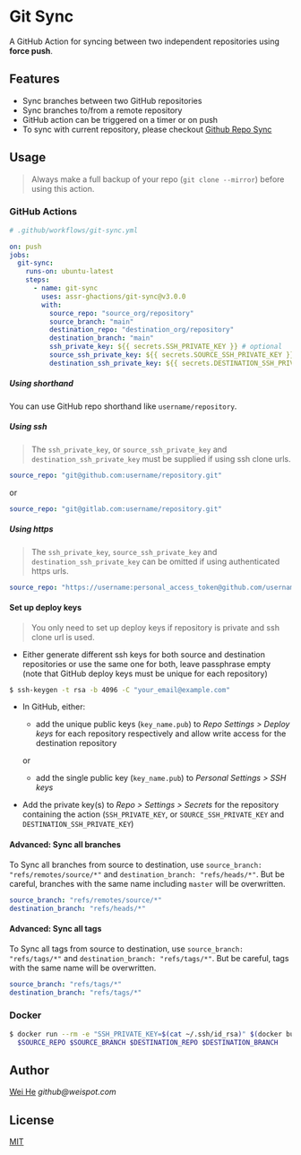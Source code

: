 # Git Sync

A GitHub Action for syncing between two independent repositories using **force push**.

## Features

- Sync branches between two GitHub repositories
- Sync branches to/from a remote repository
- GitHub action can be triggered on a timer or on push
- To sync with current repository, please checkout [Github Repo Sync](https://github.com/marketplace/actions/github-repo-sync)

## Usage

> Always make a full backup of your repo (`git clone --mirror`) before using this action.

### GitHub Actions

```yml
# .github/workflows/git-sync.yml

on: push
jobs:
  git-sync:
    runs-on: ubuntu-latest
    steps:
      - name: git-sync
        uses: assr-ghactions/git-sync@v3.0.0
        with:
          source_repo: "source_org/repository"
          source_branch: "main"
          destination_repo: "destination_org/repository"
          destination_branch: "main"
          ssh_private_key: ${{ secrets.SSH_PRIVATE_KEY }} # optional
          source_ssh_private_key: ${{ secrets.SOURCE_SSH_PRIVATE_KEY }} # optional, will override `SSH_PRIVATE_KEY`
          destination_ssh_private_key: ${{ secrets.DESTINATION_SSH_PRIVATE_KEY }} # optional, will override `SSH_PRIVATE_KEY`
```

##### Using shorthand

You can use GitHub repo shorthand like `username/repository`.

##### Using ssh

> The `ssh_private_key`, or `source_ssh_private_key` and `destination_ssh_private_key` must be supplied if using ssh clone urls.

```yml
source_repo: "git@github.com:username/repository.git"
```
or
```yml
source_repo: "git@gitlab.com:username/repository.git"
```

##### Using https

> The `ssh_private_key`, `source_ssh_private_key` and `destination_ssh_private_key` can be omitted if using authenticated https urls.

```yml
source_repo: "https://username:personal_access_token@github.com/username/repository.git"
```

#### Set up deploy keys

> You only need to set up deploy keys if repository is private and ssh clone url is used.

- Either generate different ssh keys for both source and destination repositories or use the same one for both, leave passphrase empty (note that GitHub deploy keys must be unique for each repository)

```sh
$ ssh-keygen -t rsa -b 4096 -C "your_email@example.com"
```

- In GitHub, either:

  - add the unique public keys (`key_name.pub`) to _Repo Settings > Deploy keys_ for each repository respectively and allow write access for the destination repository

  or

  - add the single public key (`key_name.pub`) to _Personal Settings > SSH keys_

- Add the private key(s) to _Repo > Settings > Secrets_ for the repository containing the action (`SSH_PRIVATE_KEY`, or `SOURCE_SSH_PRIVATE_KEY` and `DESTINATION_SSH_PRIVATE_KEY`)

#### Advanced: Sync all branches

To Sync all branches from source to destination, use `source_branch: "refs/remotes/source/*"` and `destination_branch: "refs/heads/*"`. But be careful, branches with the same name including `master` will be overwritten.

```yml
source_branch: "refs/remotes/source/*"
destination_branch: "refs/heads/*"
```

#### Advanced: Sync all tags

To Sync all tags from source to destination, use `source_branch: "refs/tags/*"` and `destination_branch: "refs/tags/*"`. But be careful, tags with the same name will be overwritten.

```yml
source_branch: "refs/tags/*"
destination_branch: "refs/tags/*"
```

### Docker

```sh
$ docker run --rm -e "SSH_PRIVATE_KEY=$(cat ~/.ssh/id_rsa)" $(docker build -q .) \
  $SOURCE_REPO $SOURCE_BRANCH $DESTINATION_REPO $DESTINATION_BRANCH
```

## Author

[Wei He](https://github.com/wei) _github@weispot.com_

## License

[MIT](https://wei.mit-license.org)
